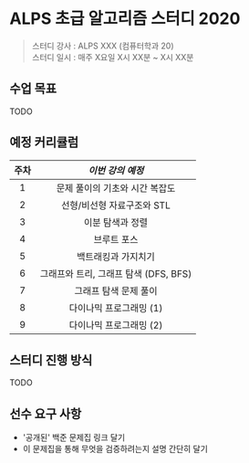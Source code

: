 # ALPS 초급 알고리즘 스터디 2020

> 스터디 강사 : ALPS XXX (컴퓨터학과 20)<br>스터디 일시 : 매주 X요일 X시 XX분 ~ X시 XX분

## 수업 목표

TODO

## 예정 커리큘럼

| 주차 |           *이번 강의 예정*            |
| :--: | :-----------------------------------: |
|  1   |    문제 풀이의 기초와 시간 복잡도     |
|  2   |      선형/비선형 자료구조와 STL       |
|  3   |           이분 탐색과 정렬            |
|  4   |              브루트 포스              |
|  5   |          백트래킹과 가지치기          |
|  6   | 그래프와 트리, 그래프 탐색 (DFS, BFS) |
|  7   |         그래프 탐색 문제 풀이         |
|  8   |        다이나믹 프로그래밍 (1)        |
|  9   |        다이나믹 프로그래밍 (2)        |

## 스터디 진행 방식
TODO

## 선수 요구 사항

* '공개된' 백준 문제집 링크 달기
* 이 문제집을 통해 무엇을 검증하려는지 설명 간단히 달기

